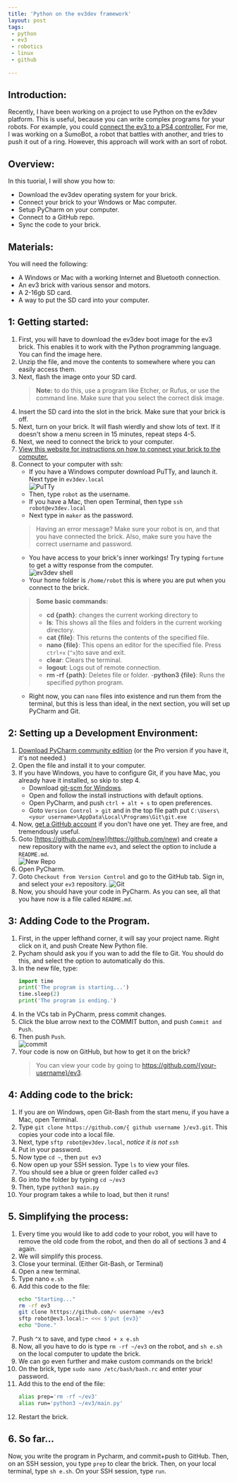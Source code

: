 ```yaml
---
title: 'Python on the ev3dev framework'
layout: post
tags:
 - python
 - ev3
 - robotics
 - linux
 - github
	
---
```


## Introduction:
Recently, I have been working on a project to use Python on the ev3dev platform. This is useful, because you can write complex programs for your robots. For example, you could [connect the ev3 to a PS4 controller.](https://by-the-w3i.github.io/2018/01/03/EV3-PS4-controller/) For me, I was working on a SumoBot, a robot that battles with another, and tries to push it out of a ring. However, this approach will work with an sort of robot.

## Overview:
In this tuorial, I will show you how to:
- Download the ev3dev operating system for your brick.
- Connect your brick to your Wndows or Mac computer.
- Setup PyCharm on your computer.
- Connect to a GitHub repo.
- Sync the code to your brick.

## Materials:
You will need the following:
- A Windows or Mac with a working Internet and Bluetooth connection.
- An ev3 brick with various sensor and motors.
- A 2-16gb SD card.
- A way to put the SD card into your computer.

## 1: Getting started:
1. First, you will have to download the ev3dev boot image for the ev3 brick. This enables it to work with the Python programming language. You can find the image here.
2. Unzip the file, and move the contents to somewhere where you can easily access them.
3. Next, flash the image onto your SD card.
	> **Note:** to do this, use a program like Etcher, or Rufus, or use the command line. Make sure that you select the correct disk image.
4. Insert the SD card into the slot in the brick. Make sure that your brick is off.
5. Next, turn on your brick. It will flash wierdly and show lots of text. If it doesn't show a menu screen in 15 minutes, repeat steps 4-5.
6. Next, we need to connect the brick to your computer.
7. [View this website for instructions on how to connect your brick to the computer.](https://www.ev3dev.org/docs/tutorials/connecting-to-the-internet-via-bluetooth/)
8. Connect to your computer with ssh:
	- If you have a Windows computer download PuTTy, and launch it. Next type in `ev3dev.local`<br>![PuTTy](/static/assets/img/putty.png)
	- Then, type `robot` as the username.
	- If you have a Mac, then open Terminal, then type `ssh robot@ev3dev.local`
	- Next type in `maker` as the password.
	> Having an error message? Make sure your robot is on, and that you have connected the brick. Also, make sure you have the correct username and password.
	- You have access to your brick's inner workings! Try typing `fortune` to get a witty response from the computer.<br>![ev3dev shell](https://www.ev3dev.org/images/windows/10/putty-robot-at-ev3dev.png)
	- Your home folder is `/home/robot` this is where you are put when you connect to the brick.
	> **Some basic commands:**
	>- **cd {path}**: changes the current working directory to 
	>- **ls**: This shows all the files and folders in the current working directory.
	>- **cat {file}**: This returns the contents of the specified file.
	>- **nano {file}**: This opens an editor for the specified file. Press `ctrl+x` (`^x`)to save and exit.
	>- **clear**: Clears the terminal.
	>- **logout**: Logs out of remote connection.
	>- **rm -rf {path}**: Deletes file or folder.
	>-**python3 {file}**: Runs the specified python program.
	- Right now, you can `nano` files into existence and run them from the terminal, but this is less than ideal, in the next section, you will set up PyCharm and Git.

## 2: Setting up a Development Environment:
1. [Download PyCharm community edition](https://www.jetbrains.com/pycharm/download/) (or the Pro version if you have it, it's not needed.)
2. Open the file and install it to your computer.
3. If you have Windows, you have to configure Git, if you have Mac, you already have it installed, so skip to step 4.
	- Download [git-scm for Windows](https://git-scm.com/download/win).
	- Open and follow the install instructions with default options.
	- Open PyCharm, and push `ctrl + alt + s` to open preferences.
	- Goto `Version Control > git` and in the top file path put `C:\Users\<your username>\AppData\Local\Programs\Git\git.exe`
4. Now, [get a GitHub account](https://github.com/signup) if you don't have one yet. They are free, and tremendously useful.
5. Goto [https://github.com/new](https://github.com/new) and create a new repository with the name `ev3`, and select the option to include a `README.md`.<br>![New Repo](https://raw.githubusercontent.com/cole-wilson/cole-wilson.github.io/master/static/assets/img/ghnew.png)
6. Open PyCharm.
7. Goto `Checkout from Version Control` and go to the GitHub tab. Sign in, and select your `ev3` repository. ![Git](http://www2.lawrence.edu/fast/GREGGJ/CMSC210/intro/installing1.png)
8. Now, you should have your code in PyCharm. As you can see, all that you have now is a file called `README.md`.

## 3: Adding Code to the Program.
1. First, in the upper lefthand corner, it will say your project name. Right click on it, and push Create New Python file.
2. Pycham should ask you if you wan to add the file to Git. You should do this, and select the option to automatically do this.
3. In the new file, type:
	 ```python
	 import time
	 print('The program is starting...')
	 time.sleep(2)
	 print('The program is ending.')
	 ```
4. In the VCs tab in PyCharm, press commit changes.
5. Click the blue arrow next to the COMMIT button, and push `Commit and Push`.
6. Then push `Push`.<br>![commit](https://raw.githubusercontent.com/wiki/WheatonCS/Lexos/Developer-Guide/git-pycharm/commit-push-button.PNG)
7. Your code is now on GitHub, but how to get it on the brick?
	 > You can view your code by going to https://github.com/{your-username}/ev3.

## 4: Adding code to the brick:
1. If you are on Windows, open Git-Bash from the start menu, if you have a Mac, open Terminal.
2. Type `git clone https://github.com/{ github username }/ev3.git`. This copies your code into a local file.
3. Next, type `sftp robot@ev3dev.local`, *notice it is not `ssh`* 
4. Put in your password.
5. Now type `cd ~`, then `put ev3`
6. Now open up your SSH session. Type `ls` to view your files.
7. You should see a blue or green folder called `ev3`
8. Go into the folder by typing `cd ~/ev3`
9. Then, type `python3 main.py`
10. Your program takes a while to load, but then it runs! 

## 5. Simplifying the process:
1. Every time you would like to add code to your robot, you will have to remove the old code from the robot, and then do all of sections 3 and 4 again.
2. We will simplify this process.
3. Close your terminal. (Either Git-Bash, or Terminal)
4. Open a new terminal.
5. Type nano `e.sh`
6. Add this code to the file:
	```bash
	echo "Starting..."
	rm -rf ev3
	git clone htttps://github.com/< username >/ev3
	sftp robot@ev3.local:~ <<< $'put {ev3}'
	echo "Done."
	```
7. Push `^X` to save, and type `chmod + x e.sh`
8. Now, all you have to do is type `rm -rf ~/ev3` on the robot, and `sh e.sh` on the local computer to update the brick.
9. We can go even further and make custom commands on the brick!
10. On the brick,  type `sudo nano /etc/bash/bash.rc` and enter your password.
11. Add this to the end of the file:
	```bash
	alias prep='rm -rf ~/ev3'
	alias run='python3 ~/ev3/main.py'
	```
12. Restart the brick.

## 6. So far...
 Now, you write the program in Pycharm, and commit+push to GitHub. 
 Then, on an SSH session, you type `prep` to clear the brick.
 Then, on your local terminal, type `sh e.sh`. 
 On your SSH session, type `run`.
